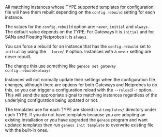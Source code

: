 All matching instances whose TYPE supported templates for configuration file will have them rebuilt depending on the `config.rebuild` setting for each instance.

The values for the `config.rebuild` option are: `never`, `initial` and `always`. The default value depends on the TYPE; For Gateways it is `initial` and for SANs and Floating Netprobes it is `always`.

You can force a rebuild for an instance that has the `config.rebuild` set to `initial` by using the `--force`/`-F` option. Instances with a `never` setting are never rebuilt.

The change this use something like `geneos set gateway config.rebuild=always`

Instances will not normally update their settings when the configuration file changes, although there are options for both Gateways and Netprobes to do this, so you can trigger a configuration reload with the `--reload`/`-r` option. This will send the appropriate signal to matching instances regardless of the underlying configuration being updated or not.

The templates use for each TYPE are stored in a `templates/` directory under each TYPE. If you do not have templates because you are adopting an existing installation or you have upgraded the `geneos` program and want updated templates then run `geneos init template` to overwrite existing file with the built-in ones.
